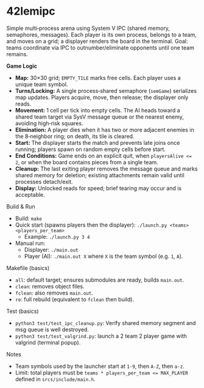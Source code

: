 # 42lemipc

Simple multi‑process arena using System V IPC (shared memory, semaphores, messages).
Each player is its own process, belongs to a team, and moves on a grid; a
displayer renders the board in the terminal. Goal: teams coordinate via IPC to
outnumber/eliminate opponents until one team remains.

**Game Logic**
- **Map:** 30×30 grid; `EMPTY_TILE` marks free cells. Each player uses a unique team symbol.
- **Turns/Locking:** A single process‑shared semaphore (`semGame`) serializes map updates. Players acquire, move, then release; the displayer only reads.
- **Movement:** 1 cell per tick into empty cells. The AI heads toward a shared team target via SysV message queue or the nearest enemy, avoiding high‑risk squares.
- **Elimination:** A player dies when it has two or more adjacent enemies in the 8‑neighbor ring; on death, its tile is cleared.
- **Start:** The displayer starts the match and prevents late joins once running; players spawn on random empty cells before start.
- **End Conditions:** Game ends on an explicit quit, when `playersAlive <= 2`, or when the board contains pieces from a single team.
- **Cleanup:** The last exiting player removes the message queue and marks shared memory for deletion; existing attachments remain valid until processes detach/exit.
- **Display:** Unlocked reads for speed; brief tearing may occur and is acceptable.

Build & Run
- Build: `make`
- Quick start (spawns players then the displayer): `./launch.py <teams> <players_per_team>`
  - Example: `./launch.py 3 4`
- Manual run:
  - Displayer: `./main.out`
  - Player (AI): `./main.out X` where `X` is the team symbol (e.g. `1`, `A`).

Makefile (basics)
- `all`: default target; ensures submodules are ready, builds `main.out`.
- `clean`: removes object files.
- `fclean`: also removes `main.out`.
- `re`: full rebuild (equivalent to `fclean` then build).

Test (basics)
- `python3 test/test_ipc_cleanup.py`: Verify shared memory segment and msg queue is well destroyed.
- `python3 test/test_valgrind.py`: launch a 2 team 2 player game with valgrind (terminal popup).

Notes
- Team symbols used by the launcher start at `1-9`, then `A-Z`, then `a-z`.
- Limit: total players must be `teams * players_per_team <= MAX_PLAYER` defined in `srcs/include/main.h`.
